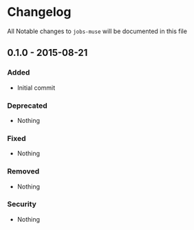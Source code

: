 # Changelog
All Notable changes to `jobs-muse` will be documented in this file

## 0.1.0 - 2015-08-21

### Added
- Initial commit

### Deprecated
- Nothing

### Fixed
- Nothing

### Removed
- Nothing

### Security
- Nothing
